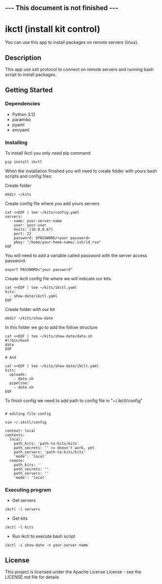 ## --- This document is not finished ---

# ikctl (install kit control)

You can use this app to install packages on remote servers (linux).

## Description

This app use ssh protocol to connect on remote servers and running bash script to install packages.

## Getting Started

### Dependencies

* Python 3.12
* paramiko
* pyaml
* envyaml

### Installing

To install ikctl you only need pip command 
```
pip install ikctl
```

When the installation finished you will need to create folder with yours bash scripts and config files:


Create folder
```
mkdir ~/kits
```

Create config file where you add yours servers
```
cat <<EOF | tee ~/kits/config.yaml
servers:
  - name: your-server-name
    user: your-user
    hosts: [10.0.0.67]
    port: 22
    password: $PASSWORD/<your password>
    pkey: "/home/your-home-name/.ssh/id_rsa"
EOF
```

You will need to add a variable called password with the server access password:
```
export PASSWORD="your password"
```

Create ikctl config file where we will indicate our kits.
```
cat <<EOF | tee ~/kits/ikctl.yaml
kits:
  - show-date/ikctl.yaml
EOF
```

Create folder with our kit
```
mkdir ~/kits/show-date
```

In this folder we go to add the follow structure
```
cat <<EOF | tee ~/kits/show-date/date.sh
#!/bin/bash
date
EOF

# And

cat <<EOF | tee ~/kits/show-date/ikclt.yaml
kits:
  uploads:
    - date.sh
  pipeline:
    - date.sh
EOF
```

To finish config we need to add path to config file in "~/.ikctl/config"
```

# editing file config

vim ~/.ikctl/config

context: local
contexts:
  local:
    path_kits: 'path-to-kits/kits'
    path_secrets: '' <= doesn't work, yet
    path_servers: 'path-to-kits/kits'
    'mode': 'local'
  remote:
    path_kits: ''
    path_secrets: ''
    path_servers: ''
    'mode': 'local'
```

### Executing program
* Get servers
```
ikctl -l servers
```

* Get kits
```
ikctl -l kits
```

* Run ikctl to execute bash script
```
ikctl -i show-date -n your-server-name
```

## License

This project is licensed under the Apache License License - see the LICENSE.md file for details